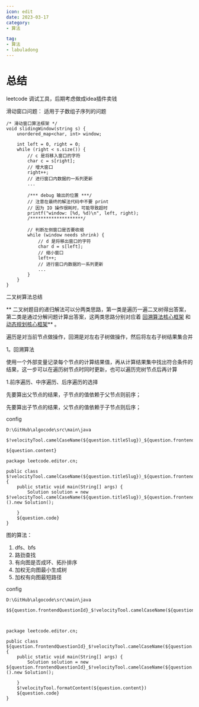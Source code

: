 ```yaml
---
icon: edit  
date: 2023-03-17  
category:
- 算法

tag:
- 算法
- labuladong
---
```

# 总结
<DynamicTable name="dynamic"></DynamicTable>

<counter/>

leetcode 调试工具，后期考虑做成idea插件卖钱

滑动窗口问题： 适用于子数组子序列的问题

```
/* 滑动窗口算法框架 */
void slidingWindow(string s) {
    unordered_map<char, int> window;
    
    int left = 0, right = 0;
    while (right < s.size()) {
        // c 是将移入窗口的字符
        char c = s[right];
        // 增大窗口
        right++;
        // 进行窗口内数据的一系列更新
        ...

        /*** debug 输出的位置 ***/
        // 注意在最终的解法代码中不要 print
        // 因为 IO 操作很耗时，可能导致超时
        printf("window: [%d, %d)\n", left, right);
        /********************/
        
        // 判断左侧窗口是否要收缩
        while (window needs shrink) {
            // d 是将移出窗口的字符
            char d = s[left];
            // 缩小窗口
            left++;
            // 进行窗口内数据的一系列更新
            ...
        }
    }
}
```

二叉树算法总结

**
二叉树题目的递归解法可以分两类思路，第一类是遍历一遍二叉树得出答案，第二类是通过分解问题计算出答案，这两类思路分别对应着 [回溯算法核心框架](https://labuladong.gitee.io/algo/di-ling-zh-bfe1b/hui-su-sua-c26da/)
和 [动态规划核心框架](https://labuladong.gitee.io/algo/di-ling-zh-bfe1b/dong-tai-g-1e688/)** 。

遍历是对当前节点做操作，回溯是对左右子树做操作，然后将左右子树结果集合并

1。回溯算法

使用一个外部变量记录每个节点的计算结果值，再从计算结果集中找出符合条件的结果，这一步可以在遍历树节点时同时更新，也可以遍历完树节点后再计算

1.前序遍历、中序遍历、后序遍历的选择

先要算出父节点的结果，子节点的值依赖于父节点则前序；

先要算出子节点的结果，父节点的值依赖于子节点则后序；

config

```
D:\GitHub\algocode\src\main\java

$!velocityTool.camelCaseName(${question.titleSlug})_${question.frontendQuestionId}

${question.content}
 
package leetcode.editor.cn;

public class $!velocityTool.camelCaseName(${question.titleSlug})_${question.frontendQuestionId}{
    public static void main(String[] args) {
        Solution solution = new $!velocityTool.camelCaseName(${question.titleSlug})_${question.frontendQuestionId}().new Solution();
  
    }
    ${question.code}
}

```

图的算法：

1. dfs、bfs
2. 路劲查找
3. 有向图是否成环、拓扑排序
4. 加权无向图最小生成树
5. 加权有向图最短路径

config

```
D:\GitHub\algocode\src\main\java

$${question.frontendQuestionId}_$!velocityTool.camelCaseName(${question.titleSlug})


 
package leetcode.editor.cn;

public class ${question.frontendQuestionId}_$!velocityTool.camelCaseName(${question.titleSlug}){
    public static void main(String[] args) {
        Solution solution = new ${question.frontendQuestionId}_$!velocityTool.camelCaseName(${question.titleSlug})().new Solution();
  
    }
    $!velocityTool.formatContent(${question.content})
    ${question.code}
}

```
